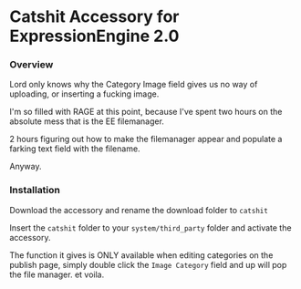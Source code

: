 # Catshit Accessory for ExpressionEngine 2.0

### Overview

Lord only knows why the Category Image field gives us no way of uploading, or inserting a fucking image.

I'm so filled with RAGE at this point, because I've spent two hours on the absolute mess that is the EE filemanager.

2 hours figuring out how to make the filemanager appear and populate a farking text field with the filename.

Anyway.

### Installation

Download the accessory and rename the download folder to `catshit`

Insert the `catshit` folder to your `system/third_party` folder and activate the accessory.

The function it gives is ONLY available when editing categories on the publish page, simply double click the `Image Category` field and up will pop the file manager. et voila.